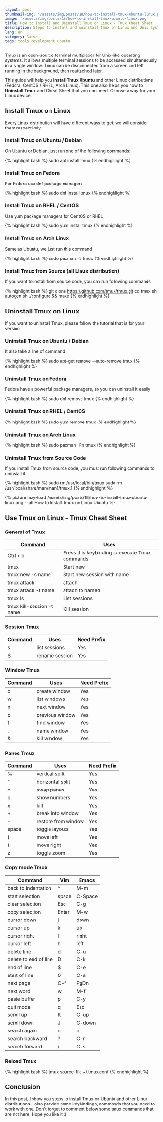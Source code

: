 ```yaml
---
layout: post
thumbnail-img: "/assets/img/posts/18/how-to-install-tmux-ubuntu-linux.png"
image: "/assets/img/posts/18/how-to-install-tmux-ubuntu-linux.png"
title: How to Install and Uninstall Tmux on Linux - Tmux Cheat Sheet 
description: Steps to install and uninstall tmux on Linux and Unix systems. This guide also provides Tmux Cheat Sheet to help you use Tmux.
lang: en
category: linux
tags: tools development ubuntu
---
```


[Tmux](https://github.com/tmux/tmux) is an open-source terminal multiplexer for Unix-like operating systems. It allows multiple terminal sessions to be accessed simultaneously in a single window. Tmux can be disconnected from a screen and left running in the background, then reattached later. 

This guide will help you **install Tmux Ubuntu** and other Linux distributions (Fedora, CentOS / RHEL, Arch Linux). This one also helps you how to **Uninstall Tmux** and Cheat Sheet that you can need. Choose a way for your Linux device.

<div id="toc-post"></div>

## Install Tmux on Linux

Every Linux distribution will have different ways to get, we will consider them respectively. 

### Install Tmux on Ubuntu / Debian

On Ubuntu or Debian, just run one of the following commands:

{% highlight bash %}
sudo apt install tmux
{% endhighlight %}

### Install Tmux on Fedora

For Fedora use dnf package managers

{% highlight bash %}
sudo dnf install tmux
{% endhighlight %}

### Install Tmux on RHEL / CentOS	

Use yum package managers for CentOS or RHEL

{% highlight bash %}
sudo yum install tmux
{% endhighlight %}

### Install Tmux on Arch Linux	

Same as Ubuntu, we just run this command

{% highlight bash %}
sudo pacman -S tmux
{% endhighlight %}

### Install Tmux from Source (all Linux distribution)

If you want to install from source code, you can run following commands

{% highlight bash %}
git clone https://github.com/tmux/tmux.git
cd tmux
sh autogen.sh
./configure && make
{% endhighlight %}

## Uninstall Tmux on Linux

If you want to uninstall Tmux, please follow the tutorial that is for your version

### Uninstall Tmux on Ubuntu / Debian

It also take a line of command

{% highlight bash %}
sudo apt-get remove --auto-remove tmux
{% endhighlight %}

### Uninstall Tmux on Fedora

Fedora have a powerful package managers, so you can uninstall it easily

{% highlight bash %}
sudo dnf remove tmux
{% endhighlight %}

### Uninstall Tmux on RHEL / CentOS	

{% highlight bash %}
sudo yum remove tmux
{% endhighlight %}

### Uninstall Tmux on Arch Linux	

{% highlight bash %}
sudo pacman -Rn tmux
{% endhighlight %}

### Uninstall Tmux from Source Code

If you install Tmux from source code, you must run following commands to uninstall it.

{% highlight bash %}
sudo rm /usr/local/bin/tmux 
sudo rm /usr/local/share/man/man1/tmux.1
{% endhighlight %}

{% picture lazy-load /assets/img/posts/18/how-to-install-tmux-ubuntu-linux.png --alt How to Install Tmux on Linux Ubuntu %} 

## Use Tmux on Linux - Tmux Cheat Sheet

### General of Tmux

| Command                   | Uses                                           |
| ------------------------- | ---------------------------------------------- |
| Ctrl + b                  | Press this keybinding to execute Tmux commands |
| tmux                      | Start new                                      |
| tmux new -s name          | Start new session with name                    |
| tmux attach               | attach                                         |
| tmux attach -t name       | attach to named                                |
| tmux ls                   | List sessions                                  |
| tmux kill-session -t name | Kill session                                   |

### Session Tmux

| Command | Uses           | Need Prefix |
| ------- | -------------- | ----------- |
| s       | list sessions  | Yes         |
| $       | rename session | Yes         |

### Window Tmux

| Command | Uses            | Need Prefix |
| ------- | --------------- | ----------- |
| c       | create window   | Yes         |
| w       | list windows    | Yes         |
| n       | next window     | Yes         |
| p       | previous window | Yes         |
| f       | find window     | Yes         |
| ,       | name window     | Yes         |
| &       | kill window     | Yes         |

### Panes Tmux

| Command | Uses                | Need Prefix |
| ------- | ------------------- | ----------- |
| %       | vertical split      | Yes         |
| "       | horizontal split    | Yes         |
| o       | swap panes          | Yes         |
| q       | show numbers        | Yes         |
| x       | kill                | Yes         |
| +       | break into window   | Yes         |
| -       | restore from window | Yes         |
| space   | toggle layouts      | Yes         |
| (       | move left           | Yes         |
| )       | move right          | Yes         |
| z       | toggle zoom         | Yes         |

### Copy mode Tmux

| Command               | Vim   | Emacs   |
| --------------------- | ----- | ------- |
| back to indentation   | ^     | M-m     |
| start selection       | space | C-Space |
| clear selection       | Esc   | C-g     |
| copy selection        | Enter | M-w     |
| cursor down           | j     | down    |
| cursor up             | k     | up      |
| cursor right          | l     | right   |
| cursor left           | h     | left    |
| delete line           | d     | C-u     |
| delete to end of line | D     | C-k     |
| end of line           | $     | C-e     |
| start of line         | 0     | C-a     |
| next page             | C-f   | PgDn    |
| next word             | w     | M-f     |
| paste buffer          | p     | C-y     |
| quit mode             | q     | Esc     |
| scroll up             | K     | C-up    |
| scroll down           | J     | C-down  |
| search again          | n     | n       |
| search backward       | ?     | C-r     |
| search forward        | /     | C-s     |

### Reload Tmux

{% highlight bash %}
tmux source-file ~/.tmux.conf
{% endhighlight %}

## Conclusion

In this post, I show you steps to install Tmux on Ubuntu and other Linux distributions. I also provide some keybindings, commands that you need to work with one. Don't forget to comment below some tmux commands that are not here. Hope you like it :)